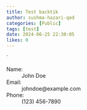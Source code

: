 ```yaml
---
title: Test backtik
author: sushma-hazari-qed
categories: [Public]
tags: [test]
date: 2024-06-25 22:30:05 
likes: 0
---
```


`<dl>
  <dt>Name:</dt>
  <dd>John Doe</dd>
  <dt>Email:</dt>
  <dd>johndoe@example.com</dd>
  <dt>Phone:</dt>
  <dd>(123) 456-7890</dd>
</dl>
